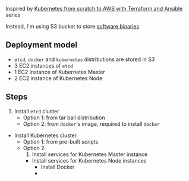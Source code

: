Inspired by [Kubernetes from scratch to AWS with Terraform and Ansible](https://opencredo.com/kubernetes-aws-terraform-ansible-1/) series

Instead, I'm using S3 bucket to store [software binaries](https://kubernetes.io/docs/getting-started-guides/scratch/#software-binaries)

## Deployment model
* `etcd`, `docker` and `kubernetes` distributions are stored in S3
* 3 EC2 instances of `etcd`
* 1 EC2 instance of Kubernetes Master
* 2 EC2 instance of Kubernetes Node
## Steps
1. Install `etcd` cluster
   * Option 1: from tar ball distribution
   * Option 2: from `docker`'s image, required to install `docker`
+  Install Kubernetes cluster
   * Option 1: from pre-built scripts
   * Option 2:
     1. Install services for Kubernetes Master instance
     +  Install services for Kubernetes Node instances
        * Install Docker
        *